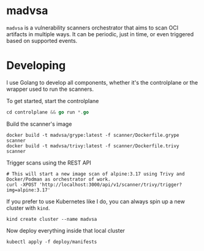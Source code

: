# madvsa

`madvsa` is a vulnerability scanners orchestrator that aims to scan OCI artifacts in multiple ways. It can be periodic,
just in time, or even triggered based on supported events.

# Developing

I use Golang to develop all components, whether it's the controlplane or the wrapper used to run the scanners.

To get started, start the controlplane
```go
cd controlplane && go run *.go
```

Build the scanner's image
```shell
docker build -t madvsa/grype:latest -f scanner/Dockerfile.grype scanner
docker build -t madvsa/trivy:latest -f scanner/Dockerfile.trivy scanner
```

Trigger scans using the REST API
```shell
# This will start a new image scan of alpine:3.17 using Trivy and Docker/Podman as orchestrator of work.
curl -XPOST 'http://localhost:3000/api/v1/scanner/trivy/trigger?img=alpine:3.17'
```

If you prefer to use Kubernetes like I do, you can always spin up a new cluster with `kind`.
```shell
kind create cluster --name madvsa
```

Now deploy everything inside that local cluster
```shell
kubectl apply -f deploy/manifests
```
